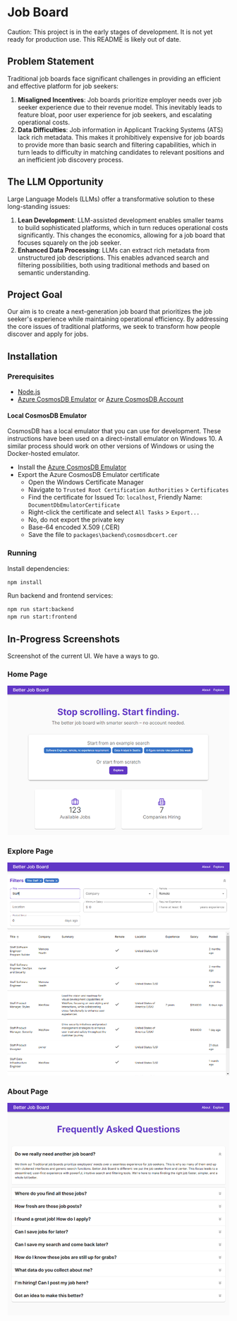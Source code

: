 # Job Board

Caution: This project is in the early stages of development. It is not yet ready for production use. This README is likely out of date.

## Problem Statement

Traditional job boards face significant challenges in providing an efficient and effective platform for job seekers:

1. **Misaligned Incentives**: Job boards prioritize employer needs over job seeker experience due to their revenue model. This inevitably leads to feature bloat, poor user experience for job seekers, and escalating operational costs.
2. **Data Difficulties**: Job information in Applicant Tracking Systems (ATS) lack rich metadata. This makes it prohibitively expensive for job boards to provide more than basic search and filtering capabilities, which in turn leads to difficulty in matching candidates to relevant positions and an inefficient job discovery process.

## The LLM Opportunity

Large Language Models (LLMs) offer a transformative solution to these long-standing issues:

1. **Lean Development**: LLM-assisted development enables smaller teams to build sophisticated platforms, which in turn reduces operational costs significantly. This changes the economics, allowing for a job board that focuses squarely on the job seeker.
2. **Enhanced Data Processing**: LLMs can extract rich metadata from unstructured job descriptions. This enables advanced search and filtering possibilities, both using traditional methods and based on semantic understanding.

## Project Goal

Our aim is to create a next-generation job board that prioritizes the job seeker's experience while maintaining operational efficiency. By addressing the core issues of traditional platforms, we seek to transform how people discover and apply for jobs.

## Installation

### Prerequisites

- [Node.js](https://nodejs.org/en/download/)
- [Azure CosmosDB Emulator](https://learn.microsoft.com/en-us/azure/cosmos-db/local-emulator) or [Azure CosmosDB Account](https://azure.microsoft.com/en-us/services/cosmos-db/)

#### Local CosmosDB Emulator

CosmosDB has a local emulator that you can use for development. These instructions have been used on a direct-install emulator on Windows 10. A similar process should work on other versions of Windows or using the Docker-hosted emulator.

- Install the [Azure CosmosDB Emulator](https://learn.microsoft.com/en-us/azure/cosmos-db/how-to-develop-emulator)
- Export the Azure CosmosDB Emulator certificate
  - Open the Windows Certificate Manager
  - Navigate to `Trusted Root Certification Authorities` > `Certificates`
  - Find the certificate for Issued To: `localhost`, Friendly Name: `DocumentDbEmulatorCertificate`
  - Right-click the certificate and select `All Tasks` > `Export...`
  - No, do not export the private key
  - Base-64 encoded X.509 (.CER)
  - Save the file to `packages\backend\cosmosdbcert.cer`

### Running

Install dependencies:

```bash
npm install
```

Run backend and frontend services:

```bash
npm run start:backend
npm run start:frontend
```

## In-Progress Screenshots

Screenshot of the current UI. We have a ways to go.

### Home Page

![Home page from 11/13/24](screenshots/InProgress_11_13_24_Home.png)

### Explore Page

![Explore page from 11/13/24](screenshots/InProgress_11_13_24_Explore.png)

### About Page

![About page from 11/13/24](screenshots/InProgress_11_13_24_About.png)
